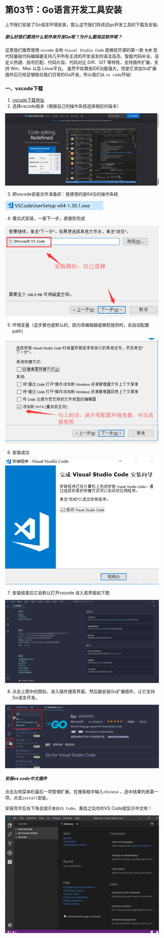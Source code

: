 # 第03节：Go语言开发工具安装

上节我们安装了Go语言环境安装，那么这节我们将讲述go开发工具的下载及安装;

##### 那么好我们要用什么软件来开发Go呢？为什么要用这软件呢？

这里我们推荐使用 `vscode` 全称 `Visual Studio Code` 是微软开源的第一款 `免费` 现代轻量级代码编辑器支持几乎所有主流的开发语言的语法高亮、智能代码补全、自定义热键、括号匹配、代码片段、代码对比 Diff、GIT 等特性，支持插件扩展，支持 Win、Mac 以及 Linux平台。
虽然不如某些IDE功能强大，但是它添加Go扩展插件后已经足够胜任我们日常的Go开发。所以我们从 `vs code`开始!

### 一、vscode下载
 
1.  [vscode下载地址](https://code.visualstudio.com/)
2. 选择vscode版本（根据自己的操作系统选择相应的版本）

![images](../images/0103_download.png)

3. 把vscode安装文件准备好：我使用的是64位的操作系统

![images](../images/0103_file.png)

4. 傻瓜式安装，一直下一步，直接到完成

![images](../images/0103_install.png)

5. 环境变量（这步骤也是默认的，因为改编辑器是微软提供的，会自动配置path）

![images](../images/0103_installs.png)

6. 安装成功

![images](../images/0103_yes.png)

7. 安装结束后它会默认打开vscode 进入首界面如下图

![images](../images/0103_Firstinterface.png)

8. 点击上图中的图标，进入插件搜索界面，然后器安装Go扩展插件，让它支持Go语言开发。

![images](../images/0103_go.png)

##### 安装vs code中文插件

点击左侧菜单栏最后一项管理扩展，在搜索框中输入`chinese` ，选中结果列表第一项，点击`install`安装。

安装完毕后右下角会提示`重启VS Code`，重启之后你的VS Code就显示中文啦！

![images](../images/0103_vscode1.gif)
